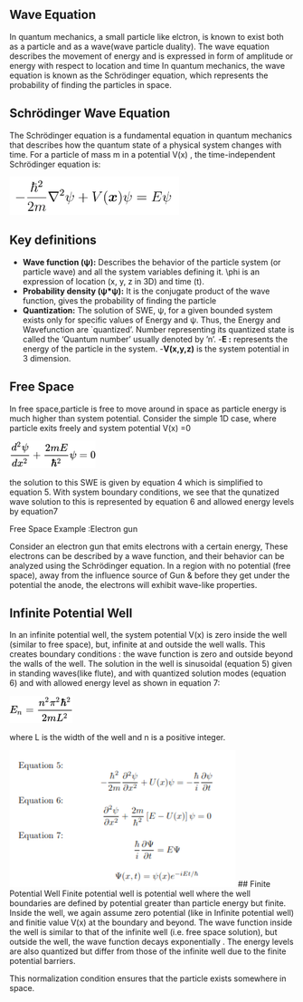 ## Wave Equation
In quantum mechanics, a small particle like elctron, is known to exist both as a particle and as a wave(wave particle duality).
The wave equation describes the movement of energy and is expressed in form of amplitude or energy with respect to location and time In quantum mechanics, the wave equation is known as the Schrödinger equation, which represents the probability of finding the particles in space.

## Schrödinger Wave Equation
The Schrödinger equation is a fundamental equation in quantum mechanics that describes how the quantum state of a physical system changes with time. For a particle of mass  m  in a potential V(x) , the time-independent Schrödinger equation is:


<img src="./images/eq1.png" width="300" >


## Key definitions

- **Wave function (ψ):** Describes the behavior of the particle system (or particle wave) and all the system variables defining it. \phi is an expression of
location (x, y, z in 3D) and time (t).
- **Probability density (ψ*ψ):** It is the conjugate product of the wave function, gives the probability of finding the particle
- **Quantization:** The solution of SWE, ψ, for a given bounded system exists only for specific values of Energy and ψ. Thus, the Energy and Wavefunction are
`quantized’. Number representing its quantized state is called the ‘Quantum number’ usually denoted by ’n’.
-**E :** represents the energy of the particle in the system.
-**V(x,y,z)** is the system potential in 3 dimension.





## Free Space

In free space,particle is free to move around in space as particle energy is much higher than system potential.
Consider the simple 1D case, where particle exits freely and system potential V(x) =0

![](./images/eq2.png)


the solution to this SWE is given by equation 4 which is simplified to equation 5. With system boundary conditions,
we see that the qunatized wave solution to this is represented by equation 6 and allowed energy levels by equation7

Free Space  Example :Electron gun 

Consider an electron gun that emits electrons with a certain energy, These electrons can be described by a wave function, and their behavior can be analyzed using the Schrödinger equation. In a region with no potential (free space), away from the influence source of Gun & before they get under the potential the anode, the electrons will exhibit wave-like properties.

## Infinite Potential Well

In an infinite potential well, the system potential  V(x)  is zero inside the well (similar to free space), but, infinite at and outside the well walls. This creates boundary conditions : the wave function is zero and outside beyond the walls of the well. The solution in the well is sinusoidal (equation 5) given in standing waves(like flute), and with quantized solution modes (equation 6) and with allowed energy level as shown in equation 7:

![](./images/eq3.png)

where  L  is the width of the well and  n is a positive integer.
<!-- ![](./images/equation.png) -->
<img src="./images/equation.png" width="400">
## Finite Potential Well
Finite potential well is potential well where the well boundaries are defined by potential greater than particle energy but finite.
Inside the well, we again assume zero potential (like in Infinite potential well) and finitie value V(x) at the boundary and beyond.
 The wave function inside the well is similar to that of the infinite well (i.e. free space solution), but outside the well, the wave function decays exponentially . The energy levels are also quantized but differ from those of the infinite well due to the finite potential barriers.

This normalization condition ensures that the particle exists somewhere in space.
